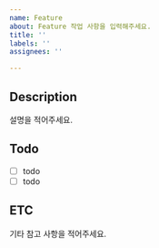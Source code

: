```yaml
---
name: Feature
about: Feature 작업 사항을 입력해주세요.
title: ''
labels: ''
assignees: ''

---
```


## Description

설명을 적어주세요. 

## Todo
- [ ] todo
- [ ] todo

## ETC

기타 참고 사항을 적어주세요.
